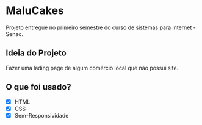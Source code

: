 # MaluCakes

Projeto entregue no primeiro semestre do curso de sistemas para internet - Senac.

## Ideia do Projeto

Fazer uma lading page de algum comércio local que não possui site.

## O que foi usado?

- [x] HTML
- [x] CSS
- [x] Sem-Responsividade
